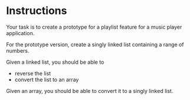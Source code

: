 # Instructions

Your task is to create a prototype for a playlist feature for a music player application.

For the prototype version, create a singly linked list containing a range of numbers.

Given a linked list, you should be able to
- reverse the list
- convert the list to an array

Given an array, you should be able to convert it to a singly linked list.
